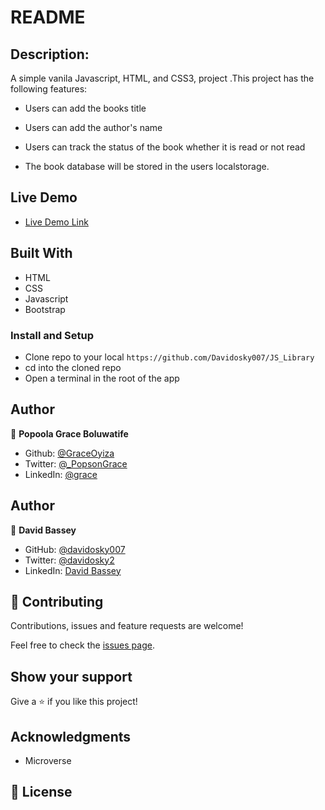 # README

## Description:

A simple vanila Javascript, HTML, and CSS3, project .This project has the following features:

- Users can add the books title 

- Users can add the author's name

- Users can track the status of the book whether it is read or not read

-  The book database will be stored in the users localstorage.


## Live Demo

- [Live Demo Link](https://davidosky007.github.io/JS_Library/)


## Built With
- HTML
- CSS
- Javascript
- Bootstrap

### Install and Setup

- Clone repo to your local `https://github.com/Davidosky007/JS_Library`
- cd into the cloned repo
- Open a terminal in the root of the app


## Author

👤 **Popoola Grace Boluwatife**

- Github: [@GraceOyiza](https://github.com/GraceOyiza)
- Twitter: [@_PopsonGrace](https://twitter.com/_PopsonGrace)
- LinkedIn: [@grace](https://www.linkedin.com/in/grace-popoola)

## Author

👤 **David Bassey**

- GitHub: [@davidosky007](https://github.com/davidosky007)
- Twitter: [@davidosky2](https://twitter.com/Davidosky2)
- LinkedIn: [David Bassey](https://www.linkedin.com/in/david-bassey-akan/)

## 🤝 Contributing

Contributions, issues and feature requests are welcome!

Feel free to check the [issues page](https://github.com/Davidosky007/JS_Library/issues).

## Show your support

Give a ⭐️ if you like this project!

## Acknowledgments

- Microverse


## 📝 License
